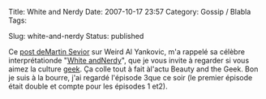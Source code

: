 Title: White and Nerdy
Date: 2007-10-17 23:57
Category: Gossip / Blabla
Tags: <?xml version="1.0" encoding="utf-8"?>

Slug: white-and-nerdy
Status: published

Ce [post deMartin Sevior](\%22http://msevior.livejournal.com/18613.html\%22) sur Weird Al Yankovic, m'a rappelé sa célèbre interprétationde "[White andNerdy](\%22http://youtube.com/watch?v=-xEzGIuY7kw\%22)", que je vous invite à regarder si vous aimez la culture [geek](\%22http://fr.wikipedia.org/wiki/Geek\%22). Ça colle tout à fait àl'actu Beauty and the Geek. Bon je suis à la bourre, j'ai regardé l'épisode 3que ce soir (le premier épisode était double et compte pour les épisodes 1 et2).
